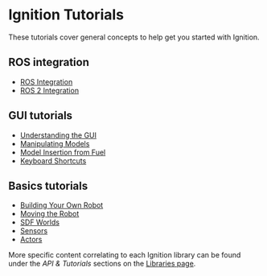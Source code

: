 # Ignition Tutorials

These tutorials cover general concepts to help get you started with Ignition.


## ROS integration

* [ROS Integration](ros_integration)
* [ROS 2 Integration](ros2_integration)

## GUI tutorials

* [Understanding the GUI](gui)
* [Manipulating Models](manipulating_models)
* [Model Insertion from Fuel](model_insertion_fuel)
* [Keyboard Shortcuts](hotkeys)

## Basics tutorials

* [Building Your Own Robot](building_robot)
* [Moving the Robot](moving_robot)
* [SDF Worlds](sdf_worlds)
* [Sensors](sensors)
* [Actors](actors)


More specific content correlating to each Ignition library can be found under the *API & Tutorials* sections on the [Libraries page](/libs).
